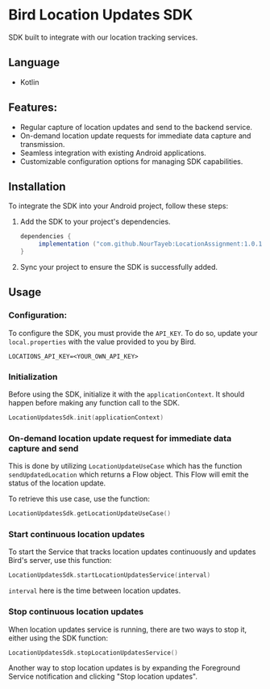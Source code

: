 # Bird Location Updates SDK

SDK built to integrate with our location tracking services.

## Language
- Kotlin

## Features:
- Regular capture of location updates and send to the backend service.
- On-demand location update requests for immediate data capture and transmission.
- Seamless integration with existing Android applications.
- Customizable configuration options for managing SDK capabilities.

## Installation
To integrate the SDK into your Android project, follow these steps:

1. Add the SDK to your project's dependencies.
   ```groovy
   dependencies {
        implementation ("com.github.NourTayeb:LocationAssignment:1.0.11")
   }
   ```

2. Sync your project to ensure the SDK is successfully added.

## Usage

### Configuration:
To configure the SDK, you must provide the `API_KEY`. To do so, update your `local.properties` with the value provided to you by Bird.
```properties
LOCATIONS_API_KEY=<YOUR_OWN_API_KEY>
```

### Initialization
Before using the SDK, initialize it with the `applicationContext`.
It should happen before making any function call to the SDK.

```kotlin
LocationUpdatesSdk.init(applicationContext)
```

### On-demand location update request for immediate data capture and send
This is done by utilizing `LocationUpdateUseCase` which has the function `sendUpdatedLocation` which returns a Flow object.
This Flow will emit the status of the location update.

To retrieve this use case, use the function:

```kotlin
LocationUpdatesSdk.getLocationUpdateUseCase()
```

### Start continuous location updates
To start the Service that tracks location updates continuously and updates Bird's server, use this function:

```kotlin
LocationUpdatesSdk.startLocationUpdatesService(interval)
```

`interval` here is the time between location updates.

### Stop continuous location updates
When location updates service is running, there are two ways to stop it, either using the SDK function:

```kotlin
LocationUpdatesSdk.stopLocationUpdatesService()
```

Another way to stop location updates is by expanding the Foreground Service notification and clicking "Stop location updates".
